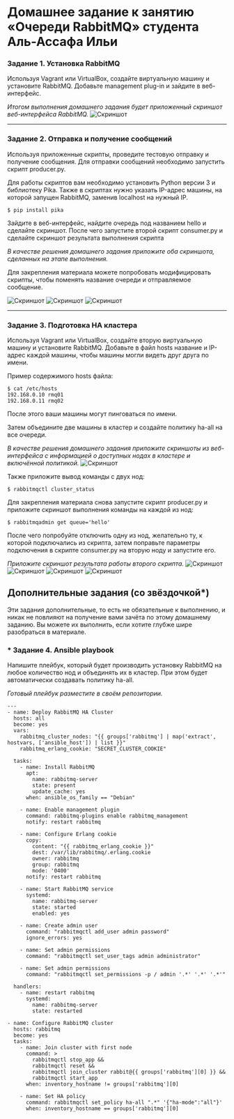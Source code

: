 # Домашнее задание к занятию  «Очереди RabbitMQ» студента Аль-Ассафа Ильи

### Задание 1. Установка RabbitMQ

Используя Vagrant или VirtualBox, создайте виртуальную машину и установите RabbitMQ.
Добавьте management plug-in и зайдите в веб-интерфейс.

*Итогом выполнения домашнего задания будет приложенный скриншот веб-интерфейса RabbitMQ.*
![Скриншот](https://github.com/LoreQ3/sys-pattern-homework/blob/main/img/img1.png)

---

### Задание 2. Отправка и получение сообщений

Используя приложенные скрипты, проведите тестовую отправку и получение сообщения.
Для отправки сообщений необходимо запустить скрипт producer.py.

Для работы скриптов вам необходимо установить Python версии 3 и библиотеку Pika.
Также в скриптах нужно указать IP-адрес машины, на которой запущен RabbitMQ, заменив localhost на нужный IP.

```shell script
$ pip install pika
```

Зайдите в веб-интерфейс, найдите очередь под названием hello и сделайте скриншот.
После чего запустите второй скрипт consumer.py и сделайте скриншот результата выполнения скрипта

*В качестве решения домашнего задания приложите оба скриншота, сделанных на этапе выполнения.*

Для закрепления материала можете попробовать модифицировать скрипты, чтобы поменять название очереди и отправляемое сообщение.

![Скриншот](https://github.com/LoreQ3/sys-pattern-homework/blob/main/img/img2.png)
![Скриншот](https://github.com/LoreQ3/sys-pattern-homework/blob/main/img/img3.png)
![Скриншот](https://github.com/LoreQ3/sys-pattern-homework/blob/main/img/img4.png)

---

### Задание 3. Подготовка HA кластера

Используя Vagrant или VirtualBox, создайте вторую виртуальную машину и установите RabbitMQ.
Добавьте в файл hosts название и IP-адрес каждой машины, чтобы машины могли видеть друг друга по имени.

Пример содержимого hosts файла:
```shell script
$ cat /etc/hosts
192.168.0.10 rmq01
192.168.0.11 rmq02
```
После этого ваши машины могут пинговаться по имени.

Затем объедините две машины в кластер и создайте политику ha-all на все очереди.

*В качестве решения домашнего задания приложите скриншоты из веб-интерфейса с информацией о доступных нодах в кластере и включённой политикой.*
![Скриншот](https://github.com/LoreQ3/sys-pattern-homework/blob/main/img/img1.png)

Также приложите вывод команды с двух нод:

```shell script
$ rabbitmqctl cluster_status
```

Для закрепления материала снова запустите скрипт producer.py и приложите скриншот выполнения команды на каждой из нод:

```shell script
$ rabbitmqadmin get queue='hello'
```

После чего попробуйте отключить одну из нод, желательно ту, к которой подключались из скрипта, затем поправьте параметры подключения в скрипте consumer.py на вторую ноду и запустите его.

*Приложите скриншот результата работы второго скрипта.*
![Скриншот](https://github.com/LoreQ3/sys-pattern-homework/blob/main/img/img5.png)
![Скриншот](https://github.com/LoreQ3/sys-pattern-homework/blob/main/img/img6.png)
![Скриншот](https://github.com/LoreQ3/sys-pattern-homework/blob/main/img/img7.png)
![Скриншот](https://github.com/LoreQ3/sys-pattern-homework/blob/main/img/img8.png)

## Дополнительные задания (со звёздочкой*)
Эти задания дополнительные, то есть не обязательные к выполнению, и никак не повлияют на получение вами зачёта по этому домашнему заданию. Вы можете их выполнить, если хотите глубже шире разобраться в материале.

### * Задание 4. Ansible playbook

Напишите плейбук, который будет производить установку RabbitMQ на любое количество нод и объединять их в кластер.
При этом будет автоматически создавать политику ha-all.

*Готовый плейбук разместите в своём репозитории.*

```hcl
---
- name: Deploy RabbitMQ HA Cluster
  hosts: all
  become: yes
  vars:
    rabbitmq_cluster_nodes: "{{ groups['rabbitmq'] | map('extract', hostvars, ['ansible_host']) | list }}"
    rabbitmq_erlang_cookie: "SECRET_CLUSTER_COOKIE"
  
  tasks:
    - name: Install RabbitMQ
      apt:
        name: rabbitmq-server
        state: present
        update_cache: yes
      when: ansible_os_family == "Debian"
    
    - name: Enable management plugin
      command: rabbitmq-plugins enable rabbitmq_management
      notify: restart rabbitmq
    
    - name: Configure Erlang cookie
      copy:
        content: "{{ rabbitmq_erlang_cookie }}"
        dest: /var/lib/rabbitmq/.erlang.cookie
        owner: rabbitmq
        group: rabbitmq
        mode: '0400'
      notify: restart rabbitmq
    
    - name: Start RabbitMQ service
      systemd:
        name: rabbitmq-server
        state: started
        enabled: yes
    
    - name: Create admin user
      command: "rabbitmqctl add_user admin password"
      ignore_errors: yes
    
    - name: Set admin permissions
      command: "rabbitmqctl set_user_tags admin administrator"
    
    - name: Set admin permissions
      command: "rabbitmqctl set_permissions -p / admin '.*' '.*' '.*'"
  
  handlers:
    - name: restart rabbitmq
      systemd:
        name: rabbitmq-server
        state: restarted

- name: Configure RabbitMQ cluster
  hosts: rabbitmq
  become: yes
  tasks:
    - name: Join cluster with first node
      command: >
        rabbitmqctl stop_app &&
        rabbitmqctl reset &&
        rabbitmqctl join_cluster rabbit@{{ groups['rabbitmq'][0] }} &&
        rabbitmqctl start_app
      when: inventory_hostname != groups['rabbitmq'][0]
    
    - name: Set HA policy
      command: rabbitmqctl set_policy ha-all ".*" '{"ha-mode":"all"}'
      when: inventory_hostname == groups['rabbitmq'][0]

```
